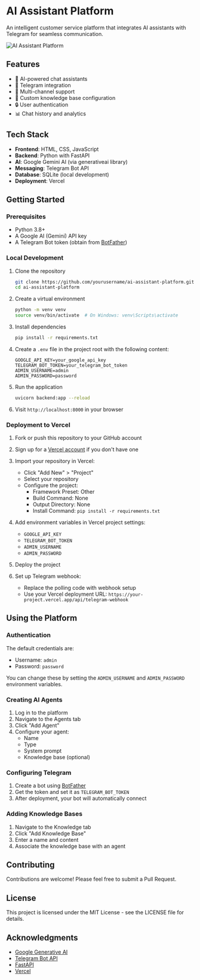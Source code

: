 # AI Assistant Platform

An intelligent customer service platform that integrates AI assistants with Telegram for seamless communication.

![AI Assistant Platform](https://via.placeholder.com/800x400?text=AI+Assistant+Platform)

## Features

- 🤖 AI-powered chat assistants
- 📱 Telegram integration
- 💬 Multi-channel support
- 🧠 Custom knowledge base configuration
- 🔒 User authentication
- 📊 Chat history and analytics

## Tech Stack

- **Frontend**: HTML, CSS, JavaScript
- **Backend**: Python with FastAPI
- **AI**: Google Gemini AI (via generativeai library)
- **Messaging**: Telegram Bot API
- **Database**: SQLite (local development)
- **Deployment**: Vercel

## Getting Started

### Prerequisites

- Python 3.8+
- A Google AI (Gemini) API key
- A Telegram Bot token (obtain from [BotFather](https://t.me/botfather))

### Local Development

1. Clone the repository
   ```bash
   git clone https://github.com/yourusername/ai-assistant-platform.git
   cd ai-assistant-platform
   ```

2. Create a virtual environment
   ```bash
   python -m venv venv
   source venv/bin/activate  # On Windows: venv\Scripts\activate
   ```

3. Install dependencies
   ```bash
   pip install -r requirements.txt
   ```

4. Create a `.env` file in the project root with the following content:
   ```
   GOOGLE_API_KEY=your_google_api_key
   TELEGRAM_BOT_TOKEN=your_telegram_bot_token
   ADMIN_USERNAME=admin
   ADMIN_PASSWORD=password
   ```

5. Run the application
   ```bash
   uvicorn backend:app --reload
   ```

6. Visit `http://localhost:8000` in your browser

### Deployment to Vercel

1. Fork or push this repository to your GitHub account

2. Sign up for a [Vercel account](https://vercel.com/signup) if you don't have one

3. Import your repository in Vercel:
   - Click "Add New" > "Project"
   - Select your repository
   - Configure the project:
     - Framework Preset: Other
     - Build Command: None
     - Output Directory: None
     - Install Command: `pip install -r requirements.txt`

4. Add environment variables in Vercel project settings:
   - `GOOGLE_API_KEY`
   - `TELEGRAM_BOT_TOKEN`
   - `ADMIN_USERNAME`
   - `ADMIN_PASSWORD`

5. Deploy the project

6. Set up Telegram webhook:
   - Replace the polling code with webhook setup
   - Use your Vercel deployment URL: `https://your-project.vercel.app/api/telegram-webhook`

## Using the Platform

### Authentication

The default credentials are:
- Username: `admin`
- Password: `password`

You can change these by setting the `ADMIN_USERNAME` and `ADMIN_PASSWORD` environment variables.

### Creating AI Agents

1. Log in to the platform
2. Navigate to the Agents tab
3. Click "Add Agent"
4. Configure your agent:
   - Name
   - Type
   - System prompt
   - Knowledge base (optional)

### Configuring Telegram

1. Create a bot using [BotFather](https://t.me/botfather)
2. Get the token and set it as `TELEGRAM_BOT_TOKEN`
3. After deployment, your bot will automatically connect

### Adding Knowledge Bases

1. Navigate to the Knowledge tab
2. Click "Add Knowledge Base"
3. Enter a name and content
4. Associate the knowledge base with an agent

## Contributing

Contributions are welcome! Please feel free to submit a Pull Request.

## License

This project is licensed under the MIT License - see the LICENSE file for details.

## Acknowledgments

- [Google Generative AI](https://ai.google.dev/)
- [Telegram Bot API](https://core.telegram.org/bots/api)
- [FastAPI](https://fastapi.tiangolo.com/)
- [Vercel](https://vercel.com/)
